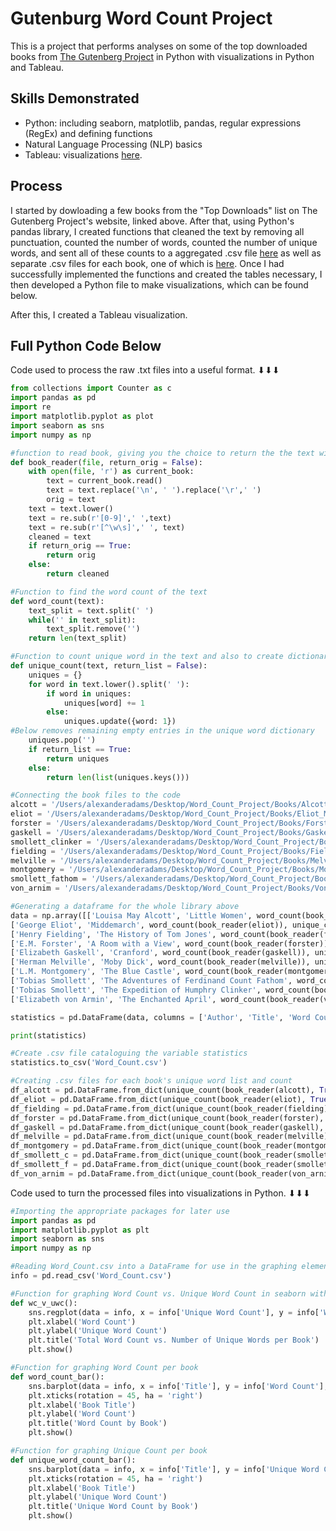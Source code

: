 # Gutenburg Word Count Project
This is a project that performs analyses on some of the top downloaded books from [The Gutenberg Project](https://www.gutenberg.org/) in Python with visualizations in Python and Tableau.

## Skills Demonstrated
* Python: including seaborn, matplotlib, pandas, regular expressions (RegEx) and defining functions
* Natural Language Processing (NLP) basics
* Tableau: visualizations [here](https://public.tableau.com/app/profile/alexander.adams3449/viz/MobyDickUniqueWordCountWordCloud/Sheet1).

## Process
I started by dowloading a few books from the "Top Downloads" list on The Gutenberg Project's website, linked above. 
After that, using Python's pandas library, I created functions that cleaned the text by removing all punctuation, counted the number of words, counted the number of unique words, and sent all of these counts to a aggregated .csv file [here](https://github.com/aadams10046/Gutenburg_Word_Count_Project/blob/main/Word_Count.csv) as well as separate .csv files for each book, one of which is [here](https://github.com/aadams10046/Gutenburg_Word_Count_Project/blob/main/melville_count.csv).
Once I had successfully implemented the functions and created the tables necessary, I then developed a Python file to make visualizations, which can be found below.

After this, I created a Tableau visualization.


## Full Python Code Below
Code used to process the raw .txt files into a useful format. ⬇⬇⬇

```python
from collections import Counter as c
import pandas as pd
import re
import matplotlib.pyplot as plot
import seaborn as sns
import numpy as np

#function to read book, giving you the choice to return the the text with or without all punctuation and spaces
def book_reader(file, return_orig = False):
    with open(file, 'r') as current_book:
        text = current_book.read()
        text = text.replace('\n', ' ').replace('\r',' ')
        orig = text
    text = text.lower()
    text = re.sub(r'[0-9]',' ',text)
    text = re.sub(r'[^\w\s]',' ', text)
    cleaned = text
    if return_orig == True:
        return orig
    else:
        return cleaned

#Function to find the word count of the text
def word_count(text):
    text_split = text.split(' ')
    while('' in text_split):
        text_split.remove('')
    return len(text_split)

#Function to count unique word in the text and also to create dictionary to store them all
def unique_count(text, return_list = False):
    uniques = {}
    for word in text.lower().split(' '):
        if word in uniques:
            uniques[word] += 1
        else:
            uniques.update({word: 1})
#Below removes remaining empty entries in the unique word dictionary  
    uniques.pop('')
    if return_list == True:
        return uniques
    else:
        return len(list(uniques.keys()))

#Connecting the book files to the code
alcott = '/Users/alexanderadams/Desktop/Word_Count_Project/Books/Alcott_Little_Women.txt'
eliot = '/Users/alexanderadams/Desktop/Word_Count_Project/Books/Eliot_Middlemarch.txt'
forster = '/Users/alexanderadams/Desktop/Word_Count_Project/Books/Forster_A_Room_with_a_View.txt'
gaskell = '/Users/alexanderadams/Desktop/Word_Count_Project/Books/Gaskell_Cranford.txt'
smollett_clinker = '/Users/alexanderadams/Desktop/Word_Count_Project/Books/Smollett_The_Expedition_of_Humphry_Clinker.txt'
fielding = '/Users/alexanderadams/Desktop/Word_Count_Project/Books/Fielding_The_History_of_Tom_Jones.txt'
melville = '/Users/alexanderadams/Desktop/Word_Count_Project/Books/Melville_Moby_Dick.txt'
montgomery = '/Users/alexanderadams/Desktop/Word_Count_Project/Books/Montgomery_The_Blue_Castle.txt'
smollett_fathom = '/Users/alexanderadams/Desktop/Word_Count_Project/Books/Smollett_The_Adventures_of_Ferdinand_Count_Fathom .txt'
von_arnim = '/Users/alexanderadams/Desktop/Word_Count_Project/Books/Von_Arnim_The_Enchanted_April.txt'

#Generating a dataframe for the whole library above
data = np.array([['Louisa May Alcott', 'Little Women', word_count(book_reader(alcott)), unique_count(book_reader(alcott))], 
['George Eliot', 'Middemarch', word_count(book_reader(eliot)), unique_count(book_reader(eliot))], 
['Henry Fielding', 'The History of Tom Jones', word_count(book_reader(fielding)), unique_count(book_reader(fielding))],
['E.M. Forster', 'A Room with a View', word_count(book_reader(forster)), unique_count(book_reader(forster))],
['Elizabeth Gaskell', 'Cranford', word_count(book_reader(gaskell)), unique_count(book_reader(gaskell))],
['Herman Melville', 'Moby Dick', word_count(book_reader(melville)), unique_count(book_reader(melville))],
['L.M. Montgomery', 'The Blue Castle', word_count(book_reader(montgomery)), unique_count(book_reader(montgomery))],
['Tobias Smollett', 'The Adventures of Ferdinand Count Fathom', word_count(book_reader(smollett_fathom)), unique_count(book_reader(smollett_fathom))],
['Tobias Smollett', 'The Expedition of Humphry Clinker', word_count(book_reader(smollett_clinker)), unique_count(book_reader(smollett_clinker))],
['Elizabeth von Armin', 'The Enchanted April', word_count(book_reader(von_arnim)), unique_count(book_reader(von_arnim))]])

statistics = pd.DataFrame(data, columns = ['Author', 'Title', 'Word Count', 'Unique Word Count'])

print(statistics)

#Create .csv file cataloguing the variable statistics
statistics.to_csv('Word_Count.csv')

#Creating .csv files for each book's unique word list and count
df_alcott = pd.DataFrame.from_dict(unique_count(book_reader(alcott), True), orient='index').to_csv('alcott_count.csv')
df_eliot = pd.DataFrame.from_dict(unique_count(book_reader(eliot), True), orient='index').to_csv('eliot_count.csv')
df_fielding = pd.DataFrame.from_dict(unique_count(book_reader(fielding), True), orient = 'index').to_csv('fielding_count.csv')
df_forster = pd.DataFrame.from_dict(unique_count(book_reader(forster), True), orient='index').to_csv('forster_count.csv')
df_gaskell = pd.DataFrame.from_dict(unique_count(book_reader(gaskell), True), orient='index').to_csv('gaskell_count.csv')
df_melville = pd.DataFrame.from_dict(unique_count(book_reader(melville), True), orient='index').to_csv('melville_count.csv')
df_montgomery = pd.DataFrame.from_dict(unique_count(book_reader(montgomery), True), orient='index').to_csv('montgomery_count.csv')
df_smollett_c = pd.DataFrame.from_dict(unique_count(book_reader(smollett_clinker), True), orient='index').to_csv('smollett_clinker_count.csv')
df_smollett_f = pd.DataFrame.from_dict(unique_count(book_reader(smollett_fathom), True), orient='index').to_csv('smollett_fathom_count.csv')
df_von_arnim = pd.DataFrame.from_dict(unique_count(book_reader(von_arnim), True), orient='index').to_csv('smollett_clinker_count.csv')
```

Code used to turn the processed files into visualizations in Python. ⬇⬇⬇
```python
#Importing the appropriate packages for later use
import pandas as pd
import matplotlib.pyplot as plt
import seaborn as sns
import numpy as np

#Reading Word_Count.csv into a DataFrame for use in the graphing elements below
info = pd.read_csv('Word_Count.csv')

#Function for graphing Word Count vs. Unique Word Count in seaborn with tending line
def wc_v_uwc():
    sns.regplot(data = info, x = info['Unique Word Count'], y = info['Word Count'] , fit_reg = True)
    plt.xlabel('Word Count')
    plt.ylabel('Unique Word Count')
    plt.title('Total Word Count vs. Number of Unique Words per Book')
    plt.show()

#Function for graphing Word Count per book
def word_count_bar():
    sns.barplot(data = info, x = info['Title'], y = info['Word Count'], palette = 'pastel', width = 1)
    plt.xticks(rotation = 45, ha = 'right')
    plt.xlabel('Book Title')
    plt.ylabel('Word Count')
    plt.title('Word Count by Book')
    plt.show()

#Function for graphing Unique Count per book
def unique_word_count_bar():
    sns.barplot(data = info, x = info['Title'], y = info['Unique Word Count'], palette = 'pastel', width = 1)
    plt.xticks(rotation = 45, ha = 'right')
    plt.xlabel('Book Title')
    plt.ylabel('Unique Word Count')
    plt.title('Unique Word Count by Book')
    plt.show()
```
